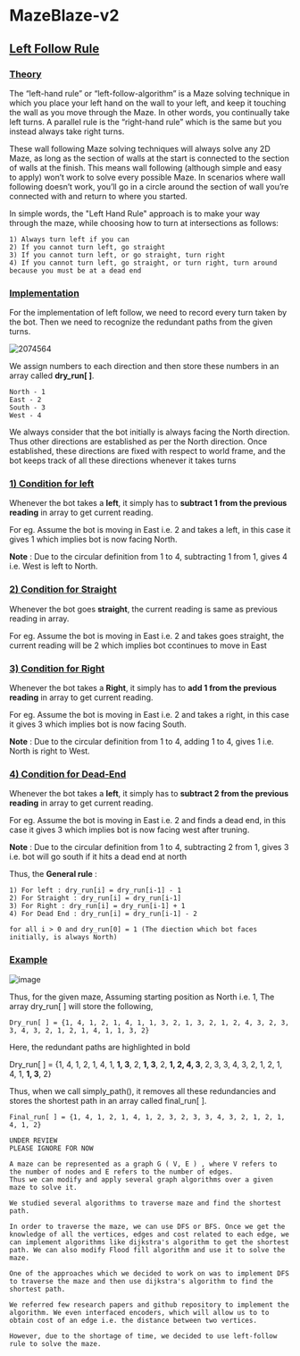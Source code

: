 # MazeBlaze-v2
## <b><u>Left Follow Rule</b></u>

### <b><u>Theory</b></u> 

The “left-hand rule” or “left-follow-algorithm” is a Maze solving technique in which you place your left hand on the wall to your left, and keep it touching the wall as you move through the Maze. In other words, you continually take left turns. A parallel rule is the “right-hand rule” which is the same but you instead always take right turns.

These wall following Maze solving techniques will always solve any 2D Maze, as long as the section of walls at the start is connected to the section of walls at the finish. This means wall following (although simple and easy to apply) won’t work to solve every possible Maze. In scenarios where wall following doesn’t work, you’ll go in a circle around the section of wall you’re connected with and return to where you started.
 
In simple words, the "Left Hand Rule" approach is to make your way through the maze, while choosing how to turn at intersections as follows:

```
1) Always turn left if you can
2) If you cannot turn left, go straight
3) If you cannot turn left, or go straight, turn right
4) If you cannot turn left, go straight, or turn right, turn around because you must be at a dead end
```

### <b><u>Implementation</b></u>
 
For the implementation of left follow, we need to record every turn taken by the bot. Then we need to recognize the redundant paths from the given turns.

![2074564](https://user-images.githubusercontent.com/103832825/209424671-ec7594f3-433d-41e0-a0ab-9558aeedb6f2.png)

We assign numbers to each direction and then store these numbers in an array called <b>dry_run[ ]</b>.

```
North - 1
East - 2 
South - 3
West - 4
```

We always consider that the bot initially is always facing the North direction. Thus other directions are established as per the North direction. 
Once established, these directions are fixed with respect to world frame, and the bot keeps track of all these directions whenever it takes turns

### <b><u>1) Condition for left</u></b>

Whenever the bot takes a <b>left</b>, it simply has to <b>subtract 1 from the previous reading</b> in array to get current reading.

For eg. Assume the bot is moving in East i.e. 2 and takes a left, in this case it gives 1 which implies bot is now facing North.

<b>Note</b> : Due to the circular definition from 1 to 4, subtracting 1 from 1, gives 4 i.e. West is left to North.

### <b><u>2) Condition for Straight</u></b>

Whenever the bot goes <b>straight</b>, the current reading is same as previous reading</b> in array.

For eg. Assume the bot is moving in East i.e. 2 and takes goes straight, the current reading will be 2 which implies bot ccontinues to move in East
### <b><u>3) Condition for Right</u></b>

Whenever the bot takes a <b>Right</b>, it simply has to <b>add 1 from the previous reading</b> in array to get current reading.

For eg. Assume the bot is moving in East i.e. 2 and takes a right, in this case it gives 3 which implies bot is now facing South.

<b>Note</b> : Due to the circular definition from 1 to 4, adding 1 to 4, gives 1 i.e. North is right to West.

### <b><u>4) Condition for Dead-End</u></b>

Whenever the bot takes a <b>left</b>, it simply has to <b>subtract 2 from the previous reading</b> in array to get current reading.

For eg. Assume the bot is moving in East i.e. 2 and finds a dead end, in this case it gives 3 which implies bot is now facing west after truning.

<b>Note</b> : Due to the circular definition from 1 to 4, subtracting 2 from 1, gives 3 i.e. bot will go south if it hits a dead end at north

Thus, the <b>General rule</b> : 
```
1) For left : dry_run[i] = dry_run[i-1] - 1     
2) For Straight : dry_run[i] = dry_run[i-1] 
3) For Right : dry_run[i] = dry_run[i-1] + 1
4) For Dead End : dry_run[i] = dry_run[i-1] - 2

for all i > 0 and dry_run[0] = 1 (The diection which bot faces initially, is always North)
```

### <b><u>Example</b></u>

![image](https://user-images.githubusercontent.com/103832825/209423014-8fc88d07-ed65-4b5d-8687-d810516f8c0e.png)

Thus, for the given maze, Assuming starting position as North i.e. 1, The array dry_run[ ] will store the following,

```
Dry_run[ ] = {1, 4, 1, 2, 1, 4, 1, 1, 3, 2, 1, 3, 2, 1, 2, 4, 3, 2, 3, 3, 4, 3, 2, 1, 2, 1, 4, 1, 1, 3, 2}
```

Here, the redundant paths are highlighted in bold 

Dry_run[ ] = {1, 4, 1, 2, 1, 4, 1, <b>1, 3</b>, 2, <b>1, 3</b>, 2, <b>1, 2, 4, 3</b>, 2, 3, 3, 4, 3, 2, 1, 2, 1, 4, 1, <b>1, 3</b>, 2}

Thus, when we call simply_path(), it removes all these redundancies and stores the shortest path in an array called final_run[ ].

```
Final_run[ ] = {1, 4, 1, 2, 1, 4, 1, 2, 3, 2, 3, 3, 4, 3, 2, 1, 2, 1, 4, 1, 2}
```

```
UNDER REVIEW 
PLEASE IGNORE FOR NOW

A maze can be represented as a graph G ( V, E ) , where V refers to the number of nodes and E refers to the number of edges. 
Thus we can modify and apply several graph algorithms over a given maze to solve it.

We studied several algorithms to traverse maze and find the shortest path. 

In order to traverse the maze, we can use DFS or BFS. Once we get the knowledge of all the vertices, edges and cost related to each edge, we can implement algorithms like dijkstra's algorithm to get the shortest path. We can also modify Flood fill algorithm and use it to solve the maze.

One of the approaches which we decided to work on was to implement DFS to traverse the maze and then use dijkstra's algorithm to find the shortest path.

We referred few research papers and github repository to implement the algorithm. We even interfaced encoders, which will allow us to to obtain cost of an edge i.e. the distance between two vertices.

However, due to the shortage of time, we decided to use left-follow rule to solve the maze.

```
